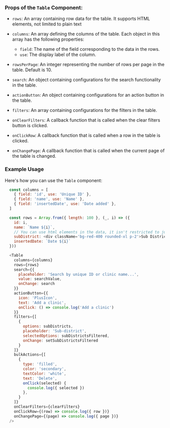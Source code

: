 
### Props of the `Table` Component:

- `rows`: An array containing row data for the table. It supports HTML elements, not limited to plain text

- `columns`: An array defining the columns of the table. Each object in this array has the following properties:
  - `field`: The name of the field corresponding to the data in the rows.
  - `use`: The display label of the column.

- `rowsPerPage`: An integer representing the number of rows per page in the table. Default is 10.

- `search`: An object containing configurations for the search functionality in the table.

- `actionButton`: An object containing configurations for an action button in the table. 

- `filters`: An array containing configurations for the filters in the table. 

- `onClearFilters`: A callback function that is called when the clear filters button is clicked.

- `onClickRow`: A callback function that is called when a row in the table is clicked.

- `onChangePage`: A callback function that is called when the current page of the table is changed.

### Example Usage

Here's how you can use the `Table` component:

```javascript
  const columns = [
    { field: 'id', use: 'Unique ID' },
    { field: 'name', use: 'Name' },
    { field: 'insertedDate', use: 'Date added' },
  ]

  const rows = Array.from({ length: 100 }, (_, i) => ({
    id: i,
    name: `Name ${i}`,
    // You can use html elements in the data, it isn't restricted to just text
    subDistrict: <div className='bg-red-400 rounded-xl p-2'>Sub District {i}</div>,
    insertedDate: `Date ${i}`
  }))
```

```javascript
  <Table
    columns={columns}
    rows={rows}
    search={{
      placeholder: 'Search by unique ID or clinic name...',
      value: searchValue,
      onChange: search
    }}
    actionButton={{
      icon: 'PlusIcon',
      text: 'Add a clinic',
      onClick: () => console.log('Add a clinic')
    }}
    filters={[
      {
        options: subDistricts,
        placeholder: 'Sub-district',
        selectedOptions: subDistrictsFiltered,
        onChange: setSubDistrictsFiltered
      }
    ]}
    bulkActions={[
      {
        type: 'filled',
        color: 'secondary',
        textColor: 'white',
        text: 'Delete',
        onClick(selected) {
          console.log({ selected })
        },
      }
    ]}
    onClearFilters={clearFilters}
    onClickRow={(row) => console.log({ row })}
    onChangePage={(page) => console.log({ page })}
  />
```
